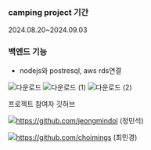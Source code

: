 ### camping project 기간

2024.08.20~2024.09.03

### 백엔드 기능
- nodejs와 postresql, aws rds연결

![다운로드](https://github.com/user-attachments/assets/59523d85-d848-410d-b0ba-34cb44ac14ac)
![다운로드 (1)](https://github.com/user-attachments/assets/ed18cea4-4eb2-4309-b108-b35051f59dbd)
![다운로드 (2)](https://github.com/user-attachments/assets/84902e24-5361-4b68-81e2-190b48488b30)


프로젝트 참여자 깃허브  

![](https://img.shields.io/badge/GitHub-100000?style=for-the-badge&logo=github&logoColor=white)https://github.com/jeongmindol (정민석)  

![](https://img.shields.io/badge/GitHub-100000?style=for-the-badge&logo=github&logoColor=white)https://github.com/choimings (최민경)
